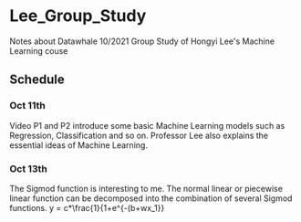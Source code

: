 # Lee_Group_Study
Notes about Datawhale 10/2021 Group Study of Hongyi Lee's Machine Learning couse

## Schedule
### Oct 11th  
Video P1 and P2 introduce some basic Machine Learning models such as Regression, Classification and so on. Professor Lee also explains the essential ideas of Machine Learning.  

### Oct 13th
The Sigmod function is interesting to me. The normal linear or piecewise linear function can be decomposed into the combination of several Sigmod functions. y = c*\frac{1}{1+e^{-(b+wx_1}}


